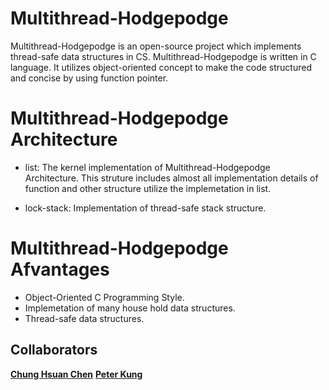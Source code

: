 # Multithread-Hodgepodge

Multithread-Hodgepodge is an open-source project which implements thread-safe data structures in CS.
Multithread-Hodgepodge is written in C language. It utilizes object-oriented concept to make the code structured and concise by using function pointer.


# Multithread-Hodgepodge Architecture
- list: The kernel implementation of Multithread-Hodgepodge Architecture. This struture includes almost all implementation details of function and other structure utilize the implemetation in list.

- lock-stack: Implementation of thread-safe stack structure.

# Multithread-Hodgepodge Afvantages
- Object-Oriented C Programming Style.
- Implemetation of many house hold data structures.
- Thread-safe data structures.

## Collaborators
[**Chung Hsuan Chen**](https://github.com/ChungHsuanChen)
[**Peter Kung**](https://github.com/Peter-Kung)